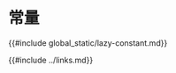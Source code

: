 # 常量

<!--
> [mem/global_static.md](https://github.com/rust-lang-nursery/rust-cookbook/blob/master/src/mem/global_static.md)
> <br />
> commit 97dabe59ae705bf6a2aaebbcd1d189ec2a83f98b - 2018.07.11
-->

{{#include global_static/lazy-constant.md}}

{{#include ../links.md}}
